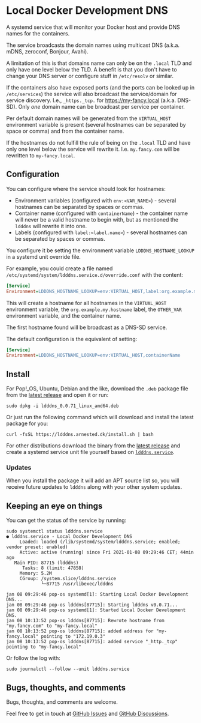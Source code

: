 # Local Docker Development DNS

A systemd service that will monitor your Docker host and provide
DNS names for the containers.

The service broadcasts the domain names using multicast DNS
(a.k.a. mDNS, zeroconf, Bonjour, Avahi).

A limitation of this is that domains name can only be on the `.local`
TLD and only have one level below the TLD. A benefit is that you don't
have to change your DNS server or configure stuff in `/etc/resolv` or
similar.

If the containers also have exposed ports (and the ports can be looked
up in `/etc/services`) the service will also broadcast the
service/domain for service discovery. I.e., `_https._tcp.` for
https://my-fancy.local (a.k.a. DNS-SD). Only _one_ domain name can be
broadcast per service per container.

Per default domain names will be generated from the `VIRTUAL_HOST`
environment variable is present (several hostnames can be separated by
space or comma) and from the container name.

If the hostnames do not fulfill the rule of being on the `.local` TLD
and have only one level below the service will rewrite it.
I.e. `my.fancy.com` will be rewritten to `my-fancy.local`.

## Configuration

You can configure where the service should look for hostnames:

* Environment variables (configured with `env:<VAR_NAME>`) - several
  hostnames can be separated by spaces or commas.
* Container name (configured with `containerName`) - the container
  name will never be a valid hostname to begin with, but as mentioned
  the `ldddns` will rewrite it into one.
* Labels (configured with `label:<label.name>`) - several hostnames
  can be separated by spaces or commas.

You configure it be setting the environment variable
`LDDDNS_HOSTNAME_LOOKUP` in a systemd unit override file.

For example, you could create a file named
`/etc/systemd/system/ldddns.service.d/override.conf` with the content:

```ini
[Service]
Environment=LDDDNS_HOSTNAME_LOOKUP=env:VIRTUAL_HOST,label:org.example.my.hostname,env:OTHER_VAR,containerName
```

This will create a hostname for all hostnames in the `VIRTUAL_HOST`
environment variable, the `org.example.my.hostname` label, the
`OTHER_VAR` environment variable, and the container name.

The first hostname found will be broadcast as a DNS-SD service.

The default configuration is the equivalent of setting:

```ini
[Service]
Environment=LDDDNS_HOSTNAME_LOOKUP=env:VIRTUAL_HOST,containerName
```

## Install

For Pop!_OS, Ubuntu, Debian and the like, download the `.deb` package
file from the [latest
release](https://github.com/arnested/ldddns/releases/latest) and open
it or run:

```console
sudo dpkg -i ldddns_0.0.71_linux_amd64.deb
```

Or just run the following command which will download and install the
latest package for you:

```console
curl -fsSL https://ldddns.arnested.dk/install.sh | bash
```

For other distributions download the binary from the [latest
release](https://github.com/arnested/ldddns/releases/latest) and
create a systemd service unit file yourself based on
[`ldddns.service`](https://github.com/arnested/ldddns/blob/main/systemd/ldddns.service).

### Updates

When you install the package it will add an APT source list so, you
will receive future updates to `ldddns` along with your other system
updates.

## Keeping an eye on things

You can get the status of the service by running:

```console
sudo systemctl status ldddns.service
● ldddns.service - Local Docker Development DNS
     Loaded: loaded (/lib/systemd/system/ldddns.service; enabled; vendor preset: enabled)
     Active: active (running) since Fri 2021-01-08 09:29:46 CET; 44min ago
   Main PID: 87715 (ldddns)
      Tasks: 8 (limit: 47858)
     Memory: 5.2M
     CGroup: /system.slice/ldddns.service
             └─87715 /usr/libexec/ldddns

jan 08 09:29:46 pop-os systemd[1]: Starting Local Docker Development DNS...
jan 08 09:29:46 pop-os ldddns[87715]: Starting ldddns v0.0.71...
jan 08 09:29:46 pop-os systemd[1]: Started Local Docker Development DNS.
jan 08 10:13:52 pop-os ldddns[87715]: Rewrote hostname from "my.fancy.com" to "my-fancy.local"
jan 08 10:13:52 pop-os ldddns[87715]: added address for "my-fancy.local" pointing to "172.19.0.3"
jan 08 10:13:52 pop-os ldddns[87715]: added service "_http._tcp" pointing to "my-fancy.local"
```

Or follow the log with:

```console
sudo journalctl --follow --unit ldddns.service
```

## Bugs, thoughts, and comments

Bugs, thoughts, and comments are welcome.

Feel free to get in touch at [GitHub
Issues](https://github.com/arnested/ldddns/issues) and [GitHub
Discussions](https://github.com/arnested/ldddns/discussions).

